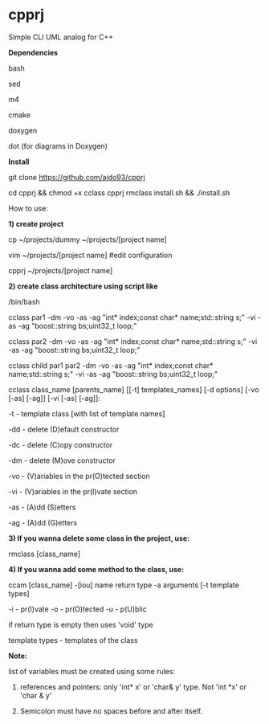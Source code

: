 # cpprj
Simple CLI UML analog for C++

**Dependencies**

bash

sed

m4

cmake

doxygen

dot (for diagrams in Doxygen)

**Install**

git clone https://github.com/aido93/cpprj

cd cpprj && chmod +x cclass cpprj rmclass install.sh && ./install.sh

How to use:

**1) create project**

  cp ~/projects/dummy ~/projects/[project name]
  
  vim ~/projects/[project name] #edit configuration
  
  cpprj ~/projects/[project name]
  
**2) create class architecture using script like**


/bin/bash

cclass par1 -dm -vo -as -ag "int* index;const char* name;std::string s;" -vi -as -ag "boost::string bs;uint32_t loop;"

cclass par2 -dm -vo -as -ag "int* index;const char* name;std::string s;" -vi -as -ag "boost::string bs;uint32_t loop;"

cclass child par1 par2 -dm -vo -as -ag "int* index;const char* name;std::string s;" -vi -as -ag "boost::string bs;uint32_t
loop;"

cclass class_name [parents_name] [[-t] templates_names] [-d options] [-vo [-as] [-ag]] [-vi [-as] [-ag]]:

-t  - template class [with list of template names]

-dd - delete (D)efault constructor

-dc - delete (C)opy constructor

-dm - delete (M)ove constructor



-vo - (V)ariables in the pr(O)tected section

-vi - (V)ariables in the pr(I)vate section

-as - (A)dd (S)etters

-ag - (A)dd (G)etters

**3) If you wanna delete some class in the project, use:**

rmclass [class_name]

**4) If you wanna add some method to the class, use:**

ccam [class_name] -[iou] name return type -a arguments [-t template types]

-i - pr(I)vate
-o - pr(O)tected
-u - p(U)blic

if return type is empty then uses 'void' type

template types - templates of the class

**Note:** 

list of variables must be created using some rules:

1) references and pointers: only 'int* x' or 'char& y' type. Not 'int *x' or 'char & y'

2) Semicolon must have no spaces before and after itself.
